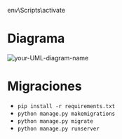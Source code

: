 env\Scripts\activate
# Diagrama
![your-UML-diagram-name](http://www.plantuml.com/plantuml/proxy?cache=no&src=https://raw.githubusercontent.com/procesos-2024/proyecto/main/diagrams/clases.iuml)

# Migraciones
- ``pip install -r requirements.txt``
- ``python manage.py makemigrations``
- ``python manage.py migrate``
- ``python manage.py runserver``
